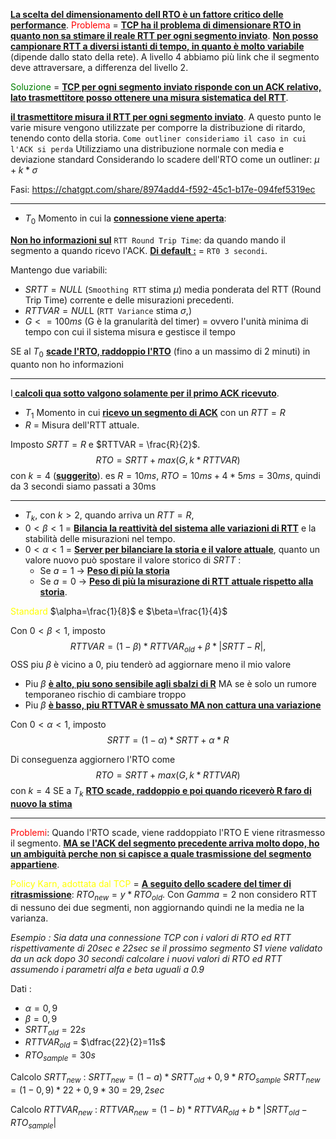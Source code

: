 <b><u>La scelta del dimensionamento dell RTO è un fattore critico delle performance</u></b>.
<span style=color:red>Problema</span> = <b><u>TCP ha il problema di dimensionare RTO in quanto non sa stimare il reale RTT per ogni segmento inviato</u></b>. <b><u>Non posso campionare RTT a diversi istanti di tempo, in quanto è molto variabile</u></b> (dipende dallo stato della rete). A livello 4 abbiamo più link che il segmento deve attraversare, a differenza del livello 2. 

<span style=color:green>Soluzione</span> = <b><u>TCP per ogni segmento inviato risponde con un ACK relativo, lato trasmettitore posso ottenere una misura sistematica del RTT</u></b>. 

<b><u>il trasmettitore misura il RTT per ogni segmento inviato</u></b>. A questo punto le varie misure vengono utilizzate per comporre la distribuzione di ritardo, tenendo conto della storia. 
`Come outliner consideriamo il caso in cui l'ACK si perda`
Utilizziamo una distribuzione normale con media e deviazione standard
Considerando lo scadere dell'RTO come un outliner: $\mu + k*\sigma$

Fasi: https://chatgpt.com/share/8974add4-f592-45c1-b17e-094fef5319ec

---
- $T_0$ Momento in cui la <b><u>connessione viene aperta</u></b>: 

<b><u>Non ho informazioni sul</u></b> `RTT Round Trip Time`: da quando mando il segmento a quando ricevo l'ACK. 
<b><u>Di default :</u></b> = `RT0 3 secondi`.

Mantengo due variabili: 
- $SRTT = NULL$ (`Smoothing RTT` stima $\mu$) media ponderata del RTT (Round Trip Time) corrente e delle misurazioni precedenti. 
- $RTTVAR = NUL$L (`RTT Variance` stima $\sigma$,) 
- $G <= 100ms$ (G è la granularità del timer) = ovvero l'unità minima di tempo con cui il sistema misura e gestisce il tempo

SE al $T_0$ <b><u>scade l'RTO, raddoppio l'RTO</u></b> (fino a un massimo di 2 minuti) in quanto non ho informazioni

---
I<b><u> calcoli qua sotto valgono solamente per il primo ACK ricevuto</u></b>. 

- $T_1$ Momento in cui <b><u>ricevo un segmento di ACK</u></b> con un $RTT = R$
- $R$ = Misura dell'RTT attuale.

Imposto $SRTT = R$ e $RTTVAR = \frac{R}{2}$. $$RTO = SRTT + max(G, k*RTTVAR)$$con $k = 4$ (<b><u>suggerito</u></b>).
es 
$R = 10 ms$, 
$RTO = 10ms + 4*5ms = 30ms$, quindi da 3 secondi siamo passati a 30ms

---
- $T_k$, con $k>2$, quando arriva un $RTT = R$, 
- $0<\beta<1$ = <b><u>Bilancia la reattività del sistema alle variazioni di RTT</u></b> e la stabilità delle misurazioni nel tempo.
- $0<\alpha<1$ = <b><u>Server per bilanciare la storia e il valore attuale</u></b>, quanto un valore nuovo può spostare il valore storico di $SRTT$ : 
   - Se $a=1$ -> <b><u>Peso di più la storia</u></b> 
  - Se $a=0$ -> <b><u>Peso di più la misurazione di RTT attuale rispetto alla storia</u></b>.

<span style=color:yellow>Standard</span> $\alpha=\frac{1}{8}$ e $\beta=\frac{1}{4}$

Con $0<\beta<1$, imposto $$RTTVAR = (1-\beta)*RTTVAR_{old} + \beta*|SRTT-R|,$$
OSS piu $\beta$ è vicino a 0, piu tenderò ad aggiornare meno il mio valore
- Piu $\beta$ <b><u>è alto, piu sono sensibile agli sbalzi di R</u></b> MA se è solo un rumore temporaneo rischio di cambiare troppo
- Piu $\beta$ <b><u>è basso, piu RTTVAR è smussato MA non cattura una variazione</u></b>

Con $0<\alpha<1$, imposto
 $$SRTT = (1-\alpha)*SRTT + \alpha*R$$

Di conseguenza aggiornero l'RTO come 
$$RTO = SRTT + max(G, k*RTTVAR)$$con $k = 4$
SE a $T_k$ <b><u>RTO scade, raddoppio e poi quando riceverò R faro di nuovo la stima</u></b>

---
<span style=color:red>Problemi</span>:
Quando l'RTO scade, viene raddoppiato l'RTO E viene ritrasmesso il segmento. <b><u>MA se l'ACK del segmento precedente arriva molto dopo, ho un ambiguità perche non si capisce a quale trasmissione del segmento appartiene</u></b>.

<span style=color:yellow>Policy Karn, adottata dal TCP</span> =  <b><u>A seguito dello scadere del timer di ritrasmissione</u></b>: 
    $RTO_{new} = y * RTO_{old}$. Con $Gamma=2$
non considero RTT di nessuno dei due segmenti, non aggiornando quindi ne la media ne la varianza.

*Esempio :*
*Sia data una connessione TCP con i valori di RTO ed RTT rispettivamente di 20sec e 22sec se il prossimo segmento S1 viene validato da un ack dopo 30 secondi calcolare i nuovi valori di RTO ed RTT assumendo i parametri alfa e beta uguali a 0.9*

Dati : 
- $\alpha=0,9$
- $\beta = 0,9$
- $SRTT_{old} =22 s$
- $RTTVAR_{old}$ = $\dfrac{22}{2}=11s$ 
- $RTO_{sample} = 30s$

Calcolo $SRTT_{new}$ : 
$SRTT_{new} = (1-a)*SRTT_{old}+0,9*RTO_{sample}$ 
$SRTT_{new} = (1-0,9)*22+0,9*30$ = $29,2sec$

Calcolo $RTTVAR_{new}$ :
$RTTVAR_{new} = (1-b)*RTTVAR_{old}+b*|SRTT_{old} - RTO_{sample}|$





